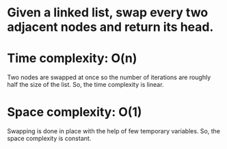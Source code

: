 # Given a linked list, swap every two adjacent nodes and return its head. 

# Time complexity: O(n)

Two nodes are swapped at once so the number of iterations are roughly half
the size of the list. So, the time complexity is linear.

# Space complexity: O(1)

Swapping is done in place with the help of few temporary variables. So, the space
complexity is constant.
